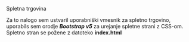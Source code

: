 Spletna trgovina

Za to nalogo sem ustvaril uporabniški vmesnik za spletno trgovino, uporabils sem orodje _**Bootstrap v5**_ za urejanje spletne strani z CSS-om. Spletno stran se požene z datoteko **index.html**
